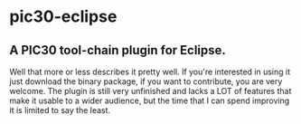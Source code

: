 pic30-eclipse
=============

A PIC30 tool-chain plugin for Eclipse.
--------------------------------------------------------------------------------
Well that more or less describes it pretty well. If you're interested in using
it just download the binary package, if you want to contribute, you are very
welcome. The plugin is still very unfinished and lacks a LOT of features that
make it usable to a wider audience, but the time that I can spend improving it
is limited to say the least.
